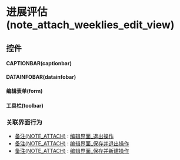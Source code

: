 # 进展评估(note_attach_weeklies_edit_view)  <!-- {docsify-ignore-all} -->



## 控件
#### CAPTIONBAR(captionbar)
#### DATAINFOBAR(datainfobar)
#### 编辑表单(form)
#### 工具栏(toolbar)


### 关联界面行为
  * [备注(NOTE_ATTACH)](module/crm/note_attach) : [编辑界面_退出操作](module/crm/note_attach#界面行为)
  * [备注(NOTE_ATTACH)](module/crm/note_attach) : [编辑界面_保存并退出操作](module/crm/note_attach#界面行为)
  * [备注(NOTE_ATTACH)](module/crm/note_attach) : [编辑界面_保存并新建操作](module/crm/note_attach#界面行为)

<script>
 const { createApp } = Vue
  createApp({
    data() {
      return {

      }
    }
  }).use(ElementPlus).mount('#app')
</script>